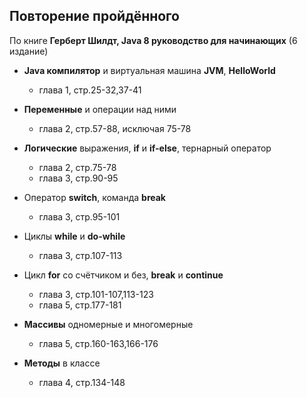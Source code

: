 ## Повторение пройдённого

По книге **Герберт Шилдт, Java 8 руководство для начинающих** (6 издание)

- **Java компилятор** и виртуальная машина **JVM**, **HelloWorld**
  - глава 1, стр.25-32,37-41

- **Переменные** и операции над ними
  - глава 2, стр.57-88, исключая 75-78

- **Логические** выражения, **if** и **if-else**, тернарный оператор
  - глава 2, стр.75-78
  - глава 3, стр.90-95

- Оператор **switch**, команда **break**
  - глава 3, стр.95-101

- Циклы **while** и **do-while**
  - глава 3, стр.107-113

- Цикл **for** со счётчиком и без, **break** и **continue**
  - глава 3, стр.101-107,113-123
  - глава 5, стр.177-181

- **Массивы** одномерные и многомерные
  - глава 5, стр.160-163,166-176

- **Методы** в классе
  - глава 4, стр.134-148